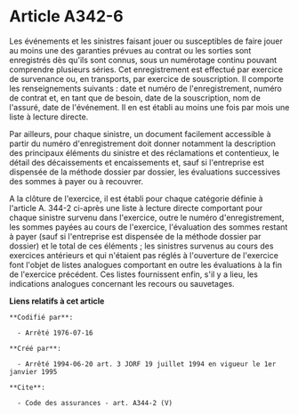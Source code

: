 # Article A342-6

Les événements et les sinistres faisant jouer ou susceptibles de faire jouer au moins une des garanties prévues au contrat ou
les sorties sont enregistrés dès qu'ils sont connus, sous un numérotage continu pouvant comprendre plusieurs séries. Cet
enregistrement est effectué par exercice de survenance ou, en transports, par exercice de souscription. Il comporte les
renseignements suivants : date et numéro de l'enregistrement, numéro de contrat et, en tant que de besoin, date de la
souscription, nom de l'assuré, date de l'événement. Il en est établi au moins une fois par mois une liste à lecture directe. 

Par ailleurs, pour chaque sinistre, un document facilement accessible à partir du numéro d'enregistrement doit donner
notamment la description des principaux éléments du sinistre et des réclamations et contentieux, le détail des décaissements
et encaissements et, sauf si l'entreprise est dispensée de la méthode dossier par dossier, les évaluations successives des
sommes à payer ou à recouvrer. 

A la clôture de l'exercice, il est établi pour chaque catégorie définie à l'article A. 344-2 ci-après une liste à lecture
directe comportant pour chaque sinistre survenu dans l'exercice, outre le numéro d'enregistrement, les sommes payées au cours
de l'exercice, l'évaluation des sommes restant à payer (sauf si l'entreprise est dispensée de la méthode dossier par dossier)
et le total de ces éléments ; les sinistres survenus au cours des exercices antérieurs et qui n'étaient pas réglés à
l'ouverture de l'exercice font l'objet de listes analogues comportant en outre les évaluations à la fin de l'exercice
précédent. Ces listes fournissent enfin, s'il y a lieu, les indications analogues concernant les recours ou sauvetages.

**Liens relatifs à cet article**

	**Codifié par**:

	  - Arrêté 1976-07-16

	**Créé par**:

	  - Arrêté 1994-06-20 art. 3 JORF 19 juillet 1994 en vigueur le 1er janvier 1995

	**Cite**:

	  - Code des assurances - art. A344-2 (V)
